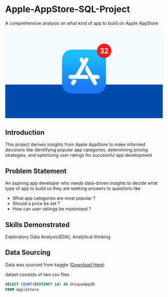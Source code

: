 # Apple-AppStore-SQL-Project
A comprehensive analysis on what kind of app to build on Apple AppStore

<img src="https://github.com/Khalih-01/Apple-AppStore-SQL-Project/blob/main/Intro_image.png"/>

## Introduction
This project derives insights from Apple AppStore to make informed decisions like identifying popular app categories, determining pricing strategies, and optimizing user ratings for successful app development

## Problem Statement
An aspiring app developer who needs data-driven insights to decide what type of app to build so they are seeking answers to questions like 
-	What app categories are most popular ?
-	Should a price be set ?
-	How can user ratiings be maximised ?

## Skills Demonstrated
Exploratory Data Analysis(EDA), Analytical thinking

## Data Sourcing 
Data was sourced from kaggle ([Download Here](https://www.kaggle.com/datasets/gauthamp10/apple-appstore-app))

dataet consists of two csv files


```sql
SELECT COUNT(DISTINCT id) AS UniqueAppID
FROM AppleStore
```

